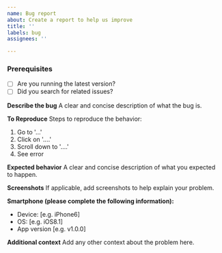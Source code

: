 ```yaml
---
name: Bug report
about: Create a report to help us improve
title: ''
labels: bug
assignees: ''

---
```


### Prerequisites

* [ ] Are you running the latest version?
* [ ] Did you search for related issues?

**Describe the bug**
A clear and concise description of what the bug is.

**To Reproduce**
Steps to reproduce the behavior:
1. Go to '...'
2. Click on '....'
3. Scroll down to '....'
4. See error

**Expected behavior**
A clear and concise description of what you expected to happen.

**Screenshots**
If applicable, add screenshots to help explain your problem.

**Smartphone (please complete the following information):**
 - Device: [e.g. iPhone6]
 - OS: [e.g. iOS8.1]
 - App version [e.g. v1.0.0]

**Additional context**
Add any other context about the problem here.
